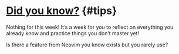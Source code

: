 # [Did you know?](#tips) {#tips}

Nothing for this week! It’s a week for you to reflect on everything you already know and practice things you don’t 
master yet!

Is there a feature from Neovim you know exists but you rarely use?
